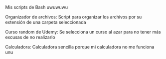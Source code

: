 Mis scripts de Bash uwuwuwu

Organizador de archivos: Script para organizar los archivos por su extensión de una carpeta seleccionada

Curso random de Udemy: Se selecciona un curso al azar para no tener más excusas de no realizarlo

Calculadora: Calculadora sencilla porque mi calculadora no me funciona unu
